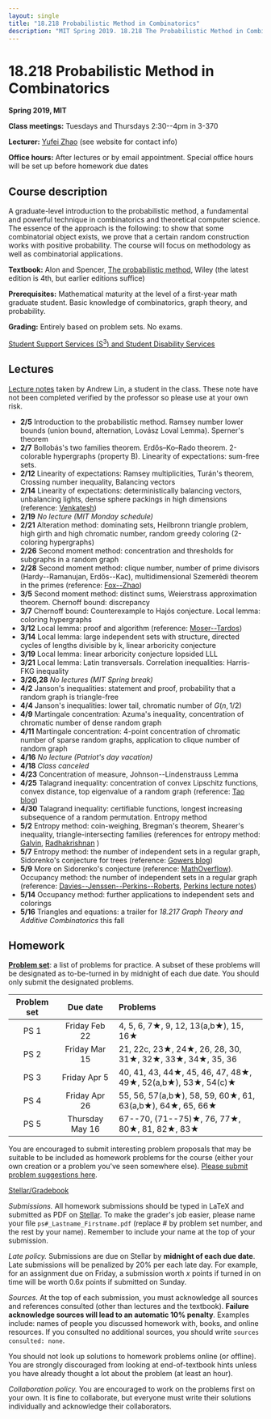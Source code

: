 ```yaml
---
layout: single
title: "18.218 Probabilistic Method in Combinatorics"
description: "MIT Spring 2019. 18.218 The Probabilistic Method in Combinatorics. Prof. Yufei Zhao"
---
```


18.218 Probabilistic Method in Combinatorics
===============================================

**Spring 2019, MIT**

**Class meetings:** Tuesdays and Thursdays 2:30--4pm in 3-370 

**Lecturer:** [Yufei Zhao](http://yufeizhao.com) (see website for contact info)

**Office hours:** After lectures or by email appointment. Special office hours will be set up before homework due dates

## Course description

A graduate-level introduction to the probabilistic method, a fundamental and powerful technique in combinatorics and theoretical computer science. The essence of the approach is the following: to show that some combinatorial object exists, we prove that a certain random construction works with positive probability. The course will focus on methodology as well as combinatorial applications.

**Textbook:** Alon and Spencer, [The probabilistic method](https://www.amazon.com/Probabilistic-Method-Discrete-Mathematics-Optimization/dp/1119061954/ref=dp_ob_title_bk), Wiley (the latest edition is 4th, but earlier editions suffice)

**Prerequisites:** Mathematical maturity at the level of a first-year math graduate student. Basic knowledge of combinatorics, graph theory, and probability.

**Grading:** Entirely based on problem sets. No exams.

[Student Support Services (S<sup>3</sup>) and Student Disability Services](s3)

## Lectures

[Lecture notes](pmnotes.pdf) taken by Andrew Lin, a student in the class. These note have not been completed verified by the professor so please use at your own risk.

- **2/5** Introduction to the probabilistic method. Ramsey number lower bounds (union bound, alternation, Lovász Loval Lemma). Sperner's theorem
- **2/7** Bollobás's two families theorem. Erdős–Ko–Rado theorem. 2-colorable hypergraphs (property B). Linearity of expectations: sum-free sets.
- **2/12** Linearity of expectations: Ramsey multiplicities, Turán's theorem, Crossing number inequality, Balancing vectors
- **2/14** Linearity of expectations: deterministically balancing vectors, unbalancing lights, dense sphere packings in high dimensions (reference: [Venkatesh](http://math.stanford.edu/~akshay/research/sp.pdf))
- **2/19** _No lecture (MIT Monday schedule)_
- **2/21** Alteration method: dominating sets, Heilbronn triangle problem, high girth and high chromatic number, random greedy coloring (2-coloring hypergraphs)
- **2/26** Second moment method: concentration and thresholds for subgraphs in a random graph
- **2/28** Second moment method: clique number, number of prime divisors (Hardy--Ramanujan, Erdős--Kac), multidimensional Szemerédi theorem in the primes (reference: [Fox--Zhao](https://arxiv.org/abs/1307.4679))
- **3/5** Second moment method: distinct sums, Weierstrass approximation theorem. Chernoff bound: discrepancy
- **3/7** Chernoff bound: Counterexample to Hajós conjecture. Local lemma: coloring hypergraphs
- **3/12** Local lemma: proof and algorithm (reference: [Moser--Tardos](https://arxiv.org/abs/0903.0544))
- **3/14** Local lemma: large independent sets with structure, directed cycles of lengths divisible by k, linear arboricity conjecture
- **3/19** Local lemma: linear arboricity conjecture lopsided LLL
- **3/21** Local lemma: Latin transversals. Correlation inequalities: Harris-FKG inequality
- **3/26,28** _No lectures (MIT Spring break)_
- **4/2** Janson's inequalities: statement and proof, probability that a random graph is triangle-free
- **4/4** Janson's inequalities: lower tail, chromatic number of $G(n,1/2)$
- **4/9** Martingale concentration: Azuma's inequality, concentration of chromatic number of dense random graph
- **4/11** Martingale concentration: 4-point concentration of chromatic number of sparse random graphs, application to clique number of random graph
- **4/16** _No lecture (Patriot's day vacation)_
- **4/18** _Class canceled_
- **4/23** Concentration of measure, Johnson--Lindenstrauss Lemma
- **4/25** Talagrand inequality: concentration of convex Lipschitz functions, convex distance, top eigenvalue of a random graph (reference: [Tao blog](https://terrytao.wordpress.com/2009/06/09/talagrands-concentration-inequality/))
- **4/30** Talagrand inequality: certifiable functions, longest increasing subsequence of a random permutation. Entropy method
- **5/2** Entropy method: coin-weighing, Bregman's theorem, Shearer's inequality, triangle-intersecting families (references for entropy method: [Galvin](https://arxiv.org/abs/1406.7872), [Radhakrishnan](http://www.tcs.tifr.res.in/~jaikumar/Papers/EntropyAndCounting.pdf) )
- **5/7** Entropy method: the number of independent sets in a regular graph, Sidorenko's conjecture for trees (reference: [Gowers blog](https://gowers.wordpress.com/2015/11/18/entropy-and-sidorenkos-conjecture-after-szegedy/))
- **5/9** More on Sidorenko's conjecture (reference: [MathOverflow](https://mathoverflow.net/questions/189222/cauchy-schwarz-proof-of-sidorenko-for-3-edge-path-blakley-roy-inequality)). Occupancy method: the number of independent sets in a regular graph (reference: [Davies--Jenssen--Perkins--Roberts](https://arxiv.org/abs/1508.04675), [Perkins lecture notes](http://willperkins.org/GibbsMeasuresCombinatorics.pdf))
- **5/14** Occupancy method: further applications to independent sets and colorings
- **5/16** Triangles and equations: a trailer for _18.217 Graph Theory and Additive Combinatorics_ this fall


## Homework

[**Problem set**](ps.pdf): a list of problems for practice. A subset of these problems will be designated as to-be-turned in by midnight of each due date. You should only submit the designated problems.

| Problem set | Due date  | Problems
|:---------------:|:-----------:|:-----------|
| PS 1 | Friday Feb 22 | 4, 5, 6, 7★, 9, 12, 13(a,b★), 15, 16★
| PS 2 | Friday Mar 15 | 21, 22c, 23★, 24★, 26, 28, 30, 31★, 32★, 33★, 34★, 35, 36
| PS 3 | Friday Apr 5 | 40, 41, 43, 44★, 45, 46, 47, 48★, 49★, 52(a,b★), 53★, 54(c)★
| PS 4 | Friday Apr 26 | 55, 56, 57(a,b★), 58, 59, 60★, 61, 63(a,b★), 64★, 65, 66★
| PS 5 | Thursday May 16 | 67--70, (71--75)★, 76, 77★, 80★, 81, 82★, 83★

You are encouraged to submit interesting problem proposals that may be suitable to be included as homework problems for the course (either your own creation or a problem you've seen somewhere else). [Please submit problem suggestions here](https://goo.gl/forms/2oqrqw0UNyz5oHeH2).



[Stellar/Gradebook](http://stellar.mit.edu/S/course/18/sp19/18.218/)

_Submissions._ All homework submissions should be typed in LaTeX and submitted as PDF on [Stellar](http://stellar.mit.edu/S/course/18/sp19/18.218/). To make the grader's job easier, please name your file `ps#_Lastname_Firstname.pdf` (replace # by problem set number, and the rest by your name). Remember to include your name at the top of your submission.

_Late policy._ Submissions are due on Stellar by **midnight of each due date**. Late submissions will be penalized by 20% per each late day. For example, for an assignment due on Friday, a submission worth _x_ points if turned in on time will be worth $0.6x$ points if submitted on Sunday.

_Sources._ At the top of each submission, you must acknowledge all sources and references consulted (other than lectures and the textbook). **Failure acknowledge sources will lead to an automatic 10% penalty**. Examples include: names of people you discussed homework with, books, and online resources. If you consulted no additional sources, you should write `sources consulted: none`.

You should not look up solutions to homework problems online (or offline). You are strongly discouraged from looking at end-of-textbook hints unless you have already thought a lot about the problem (at least an hour).

_Collaboration policy._ You are encouraged to work on the problems first on your own. It is fine to collaborate, but everyone must write their solutions individually and acknowledge their collaborators.

